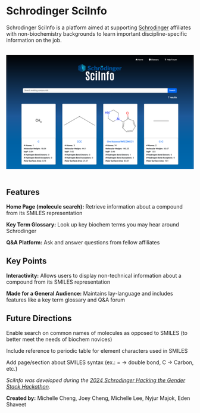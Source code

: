 # Schrodinger SciInfo

Schrodinger SciInfo is a platform aimed at supporting [Schrodinger](https://newsite.schrodinger.com/) affiliates with non-biochemistry backgrounds to learn important discipline-specific information on the job.

<br />
  <div align="center">
    <img src="./SciInfo_HomePage.png" alt="Demo" width="1000px" height="auto">
  </div>
<br />

## Features
<strong>Home Page (molecule search):</strong> Retrieve information about a compound from its SMILES representation

<strong>Key Term Glossary:</strong> Look up key biochem terms you may hear around Schrodinger

<strong>Q&A Platform:</strong> Ask and answer questions from fellow affiliates

## Key Points
<strong>Interactivity:</strong> Allows users to display non-technical information about a compound from its SMILES representation

<strong>Made for a General Audience:</strong> Maintains lay-language and includes features like a key term glossary and Q&A forum

## Future Directions
Enable search on common names of molecules as opposed to SMILES (to better meet the needs of biochem novices)

Include reference to periodic table for element characters used in SMILES

Add page/section about SMILES syntax (ex.: = → double bond, C → Carbon, etc.)


<i>SciInfo was developed during the [2024 Schrodinger Hacking the Gender Stack Hackathon](https://events.bizzabo.com/HGS2024).</i>

<strong>Created by:</strong> Michelle Cheng, Joey Cheng, Michelle Lee, Nyjur Majok, Eden Shaveet

